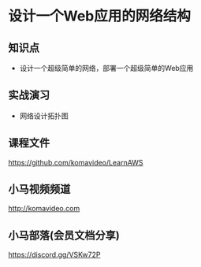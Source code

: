 设计一个Web应用的网络结构
======================

## 知识点

* 设计一个超级简单的网络，部署一个超级简单的Web应用

## 实战演习

+ 网络设计拓扑图

## 课程文件

https://github.com/komavideo/LearnAWS

## 小马视频频道

http://komavideo.com

## 小马部落(会员文档分享)

https://discord.gg/VSKw72P
